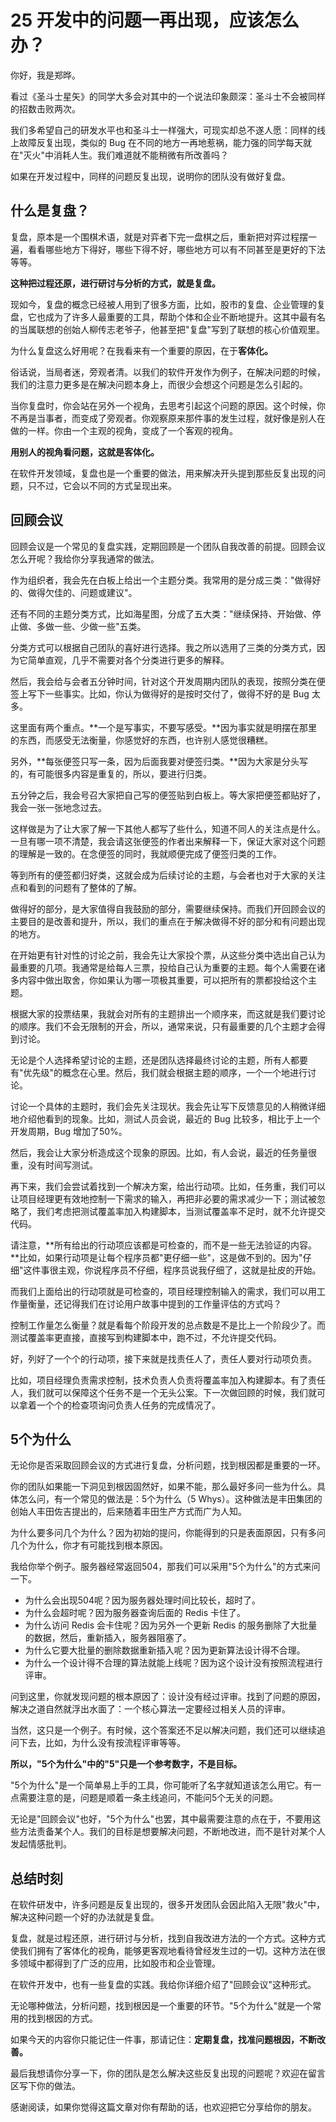 # 25 开发中的问题一再出现，应该怎么办？

你好，我是郑晔。

看过《圣斗士星矢》的同学大多会对其中的一个说法印象颇深：圣斗士不会被同样的招数击败两次。

我们多希望自己的研发水平也和圣斗士一样强大，可现实却总不遂人愿：同样的线上故障反复出现，类似的
Bug
在不同的地方一再地惹祸，能力强的同学每天就在"灭火"中消耗人生。我们难道就不能稍微有所改善吗？

如果在开发过程中，同样的问题反复出现，说明你的团队没有做好复盘。

## 什么是复盘？

复盘，原本是一个围棋术语，就是对弈者下完一盘棋之后，重新把对弈过程摆一遍，看看哪些地方下得好，哪些下得不好，哪些地方可以有不同甚至是更好的下法等等。

**这种把过程还原，进行研讨与分析的方式，就是复盘。**

现如今，复盘的概念已经被人用到了很多方面，比如，股市的复盘、企业管理的复盘，它也成为了许多人最重要的工具，帮助个体和企业不断地提升。这其中最有名的当属联想的创始人柳传志老爷子，他甚至把"复盘"写到了联想的核心价值观里。

为什么复盘这么好用呢？在我看来有一个重要的原因，在于**客体化。**

俗话说，当局者迷，旁观者清。以我们的软件开发作为例子，在解决问题的时候，我们的注意力更多是在解决问题本身上，而很少会想这个问题是怎么引起的。

当你复盘时，你会站在另外一个视角，去思考引起这个问题的原因。这个时候，你不再是当事者，而变成了旁观者。你观察原来那件事的发生过程，就好像是别人在做的一样。你由一个主观的视角，变成了一个客观的视角。

**用别人的视角看问题，这就是客体化。**

在软件开发领域，复盘也是一个重要的做法，用来解决开头提到那些反复出现的问题，只不过，它会以不同的方式呈现出来。

## 回顾会议

回顾会议是一个常见的复盘实践，定期回顾是一个团队自我改善的前提。回顾会议怎么开呢？我给你分享我通常的做法。

作为组织者，我会先在白板上给出一个主题分类。我常用的是分成三类："做得好的、做得欠佳的、问题或建议"。

还有不同的主题分类方式，比如海星图，分成了五大类："继续保持、开始做、停止做、多做一些、少做一些"五类。

分类方式可以根据自己团队的喜好进行选择。我之所以选用了三类的分类方式，因为它简单直观，几乎不需要对各个分类进行更多的解释。

然后，我会给与会者五分钟时间，针对这个开发周期内团队的表现，按照分类在便签上写下一些事实。比如，你认为做得好的是按时交付了，做得不好的是
Bug 太多。

这里面有两个重点。**一个是写事实，不要写感受。**因为事实就是明摆在那里的东西，而感受无法衡量，你感觉好的东西，也许别人感觉很糟糕。

另外，**每张便签只写一条，因为后面我要对便签归类。**因为大家是分头写的，有可能很多内容是重复的，所以，要进行归类。

五分钟之后，我会号召大家把自己写的便签贴到白板上。等大家把便签都贴好了，我会一张一张地念过去。

这样做是为了让大家了解一下其他人都写了些什么，知道不同人的关注点是什么。一旦有哪一项不清楚，我会请这张便签的作者出来解释一下，保证大家对这个问题的理解是一致的。在念便签的同时，我就顺便完成了便签归类的工作。

等到所有的便签都归好类，这就会成为后续讨论的主题，与会者也对于大家的关注点和看到的问题有了整体的了解。

做得好的部分，是大家值得自我鼓励的部分，需要继续保持。而我们开回顾会议的主要目的是改善和提升，所以，我们的重点在于解决做得不好的部分和有问题出现的地方。

在开始更有针对性的讨论之前，我会先让大家投个票，从这些分类中选出自己认为最重要的几项。我通常是给每人三票，投给自己认为重要的主题。每个人需要在诸多内容中做出取舍，你如果认为哪一项极其重要，可以把所有的票都投给这个主题。

根据大家的投票结果，我就会对所有的主题排出一个顺序来，而这就是我们要讨论的顺序。我们不会无限制的开会，所以，通常来说，只有最重要的几个主题才会得到讨论。

无论是个人选择希望讨论的主题，还是团队选择最终讨论的主题，所有人都要有"优先级"的概念在心里。然后，我们就会根据主题的顺序，一个一个地进行讨论。

讨论一个具体的主题时，我们会先关注现状。我会先让写下反馈意见的人稍微详细地介绍他看到的现象。比如，测试人员会说，最近的
Bug 比较多，相比于上一个开发周期，Bug 增加了50%。

然后，我会让大家分析造成这个现象的原因。比如，有人会说，最近的任务量很重，没有时间写测试。

再下来，我们会尝试着找到一个解决方案，给出行动项。比如，任务重，我们可以让项目经理更有效地控制一下需求的输入，再把非必要的需求减少一下；测试被忽略了，我们考虑把测试覆盖率加入构建脚本，当测试覆盖率不足时，就不允许提交代码。

请注意，**所有给出的行动项应该都是可检查的，而不是一些无法验证的内容。**比如，如果行动项是让每个程序员都"更仔细一些"，这是做不到的。因为"仔细"这件事很主观，你说程序员不仔细，程序员说我仔细了，这就是扯皮的开始。

而我们上面给出的行动项就是可检查的，项目经理控制输入的需求，我们可以用工作量衡量，还记得我们在讨论用户故事中提到的工作量评估的方式吗？

控制工作量怎么衡量？就是看每个阶段开发的总点数是不是比上一个阶段少了。而测试覆盖率更直接，直接写到构建脚本中，跑不过，不允许提交代码。

好，列好了一个个的行动项，接下来就是找责任人了，责任人要对行动项负责。

比如，项目经理负责需求控制，技术负责人负责将覆盖率加入构建脚本。有了责任人，我们就可以保障这个任务不是一个无头公案。下一次做回顾的时候，我们就可以拿着一个个的检查项询问负责人任务的完成情况了。

## 5个为什么

无论你是否采取回顾会议的方式进行复盘，分析问题，找到根因都是重要的一环。

你的团队如果能一下洞见到根因固然好，如果不能，那么最好多问一些为什么。具体怎么问，有一个常见的做法是：5个为什么（5
Whys）。这种做法是丰田集团的创始人丰田佐吉提出的，后来随着丰田生产方式而广为人知。

为什么要多问几个为什么？因为初始的提问，你能得到的只是表面原因，只有多问几个为什么，你才有可能找到根本原因。

我给你举个例子。服务器经常返回504，那我们可以采用"5个为什么"的方式来问一下。

-   为什么会出现504呢？因为服务器处理时间比较长，超时了。
-   为什么会超时呢？因为服务器查询后面的 Redis 卡住了。
-   为什么访问 Redis 会卡住呢？因为另外一个更新 Redis
    的服务删除了大批量的数据，然后，重新插入，服务器阻塞了。
-   为什么它要大批量的删除数据重新插入呢？因为更新算法设计得不合理。
-   为什么一个设计得不合理的算法就能上线呢？因为这个设计没有按照流程进行评审。

问到这里，你就发现问题的根本原因了：设计没有经过评审。找到了问题的原因，解决之道自然就浮出水面了：一个核心算法一定要经过相关人员的评审。

当然，这只是一个例子。有时候，这个答案还不足以解决问题，我们还可以继续追问下去，比如，为什么没有按流程评审等等。

**所以，"5个为什么"中的"5"只是一个参考数字，不是目标。**

"5个为什么"是一个简单易上手的工具，你可能听了名字就知道该怎么用它。有一点需要注意的是，问题是顺着一条主线追问，不能问5个无关的问题。

无论是"回顾会议"也好，"5个为什么"也罢，其中最需要注意的点在于，不要用这些方法责备某个人。我们的目标是想要解决问题，不断地改进，而不是针对某个人发起情感批判。

## 总结时刻

在软件研发中，许多问题是反复出现的，很多开发团队会因此陷入无限"救火"中，解决这种问题一个好的办法就是复盘。

复盘，就是过程还原，进行研讨与分析，找到自我改进方法的一个方式。这种方式使我们拥有了客体化的视角，能够更客观地看待曾经发生过的一切。这种方法在很多领域中都得到了广泛的应用，比如股市和企业管理。

在软件开发中，也有一些复盘的实践。我给你详细介绍了"回顾会议"这种形式。

无论哪种做法，分析问题，找到根因是一个重要的环节。"5个为什么"就是一个常用的找到根因的方式。

如果今天的内容你只能记住一件事，那请记住：**定期复盘，找准问题根因，不断改善。**

最后我想请你分享一下，你的团队是怎么解决这些反复出现的问题呢？欢迎在留言区写下你的做法。

感谢阅读，如果你觉得这篇文章对你有帮助的话，也欢迎把它分享给你的朋友。
